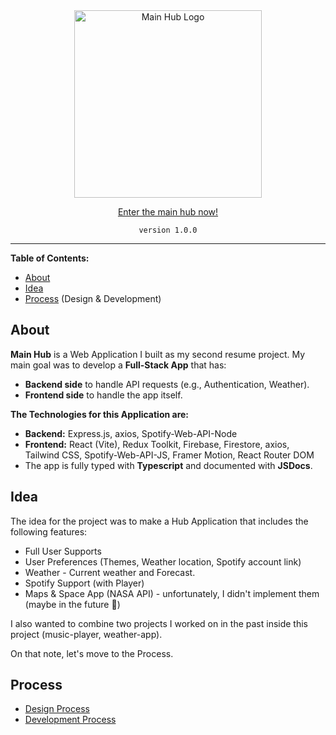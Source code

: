 <div align="center">
  <img width="300" alt="Main Hub Logo" src="https://user-images.githubusercontent.com/79900761/140951577-2e2b0cef-9214-4cb9-8e0f-64b8606f88fd.png">
  
  [Enter the main hub now!](http://main-hub.netlify.app/)

  `version 1.0.0`

</div>

---

**Table of Contents:**
- [About](https://github.com/ohadosnat/main-hub#about)
- [Idea](https://github.com/ohadosnat/main-hub#idea)
- [Process](https://github.com/ohadosnat/main-hub#process) (Design & Development)

## About

**Main Hub** is a Web Application I built as my second resume project. My main goal was to develop a **Full-Stack App** that has:

- **Backend side** to handle API requests (e.g., Authentication, Weather).
- **Frontend side** to handle the app itself.

**The Technologies for this Application are:**

- **Backend:** Express.js, axios, Spotify-Web-API-Node
- **Frontend:** React (Vite), Redux Toolkit, Firebase, Firestore, axios, Tailwind CSS, Spotify-Web-API-JS, Framer Motion, React Router DOM
- The app is fully typed with **Typescript** and documented with **JSDocs**.

## Idea

The idea for the project was to make a Hub Application that includes the following features:

- Full User Supports
- User Preferences (Themes, Weather location, Spotify account link)
- Weather - Current weather and Forecast.
- Spotify Support (with Player)
- Maps & Space App (NASA API) - unfortunately, I didn't implement them (maybe in the future 🤞)

I also wanted to combine two projects I worked on in the past inside this project (music-player, weather-app).

On that note, let's move to the Process.

## Process

- [Design Process](./DESIGN.md)
- [Development Process](./DEV.md)
